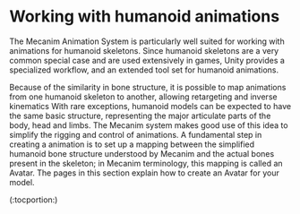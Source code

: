 Working with humanoid animations
================================


The Mecanim Animation System is particularly well suited for working with animations for humanoid skeletons. Since humanoid skeletons are a very common special case and are used extensively in games, Unity provides a specialized workflow, and an extended tool set for humanoid animations. 

Because of the similarity in bone structure, it is possible to map animations from one humanoid skeleton to another, allowing <span class=keyword>retargeting</span> and <span class=keyword>inverse kinematics</span>
With rare exceptions, humanoid models can be expected to have the same basic structure, representing the major articulate parts of the body, head and limbs. The Mecanim system makes good use of this idea to simplify the rigging and control of animations. A fundamental step in creating a animation is to set up a mapping between the simplified humanoid bone structure understood by Mecanim and the actual bones present in the skeleton; in Mecanim terminology, this mapping is called an <span class=keyword>Avatar</span>. The pages in this section explain how to create an Avatar for your model. 

(:tocportion:)
